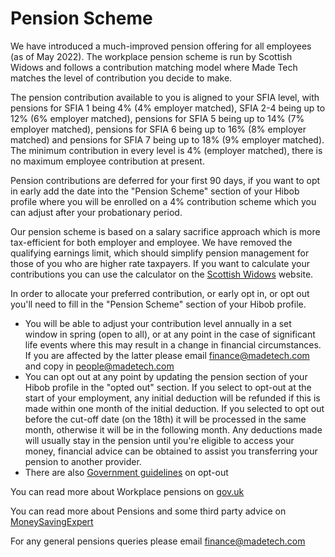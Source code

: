 # Pension Scheme

We have introduced a much-improved pension offering for all employees (as of May 2022). The workplace pension scheme is run by Scottish Widows and follows a contribution matching model where Made Tech matches the level of contribution you decide to make.

The pension contribution available to you is aligned to your SFIA level, with pensions for SFIA 1 being 4% (4% employer matched), SFIA 2-4 being up to 12% (6% employer matched), pensions for SFIA 5 being up to 14% (7% employer matched), pensions for SFIA 6 being up to 16% (8% employer matched) and pensions for SFIA 7 being up to 18% (9% employer matched). The minimum contribution in every level is 4% (employer matched), there is no maximum employee contribution at present.

Pension contributions are deferred for your first 90 days, if you want to opt in early add the date into the "Pension Scheme" section of your Hibob profile where you will be enrolled on a 4% contribution scheme which you can adjust after your probationary period.

Our pension scheme is based on a salary sacrifice approach which is more tax-efficient for both employer and employee. We have removed the qualifying earnings limit, which should simplify pension management for those of you who are higher rate taxpayers. If you want to calculate your contributions you can use the calculator on the [Scottish Widows](https://www.scottishwidows.co.uk/retirement/calculators-tools/how-do-you-pay-to-your-pension/salary-sacrifice/) website.

In order to allocate your preferred contribution, or early opt in, or opt out you'll need to fill in the "Pension Scheme" section of your Hibob profile.

- You will be able to adjust your contribution level annually in a set window in spring (open to all), or at any point in the case of significant life events where this may result in a change in financial circumstances. If you are affected by the latter please email finance@madetech.com and copy in people@madetech.com
- You can opt out at any point by updating the pension section of your Hibob profile in the "opted out" section. If you select to opt-out at the start of your employment, any initial deduction will be refunded if this is made within one month of the initial deduction. If you selected to opt out before the cut-off date (on the 18th) it will be processed in the same month, otherwise it will be in the following month. 
Any deductions made will usually stay in the pension until you're eligible to access your money, financial advice can be obtained to assist you transferring your pension to another provider.
- There are also [Government guidelines](https://www.gov.uk/workplace-pensions/if-you-want-to-leave-your-workplace-pension-scheme) on opt-out

You can read more about Workplace pensions on [gov.uk](https://www.gov.uk/workplace-pensions/about-workplace-pensions)

You can read more about Pensions and some third party advice on [MoneySavingExpert](http://www.moneysavingexpert.com/savings/discount-pensions)

For any general pensions queries please email finance@madetech.com
